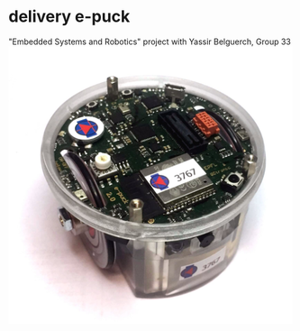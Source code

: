 # delivery e-puck
"Embedded Systems and Robotics" project with Yassir Belguerch, Group 33
<img src="./e-puck.jpg"/>
